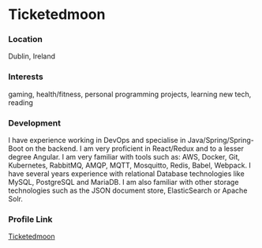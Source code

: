 # Ticketedmoon 

### Location

Dublin, Ireland

### Interests

gaming, health/fitness, personal programming projects, learning new tech, reading

### Development

I have experience working in DevOps and specialise in Java/Spring/Spring-Boot on the backend. I am very proficient 
in React/Redux and to a lesser degree Angular. I am very familiar with tools such as: AWS, Docker, Git, Kubernetes, 
RabbitMQ, AMQP, MQTT, Mosquitto, Redis, Babel, Webpack. I have several years experience with relational Database 
technologies like MySQL, PostgreSQL and MariaDB. I am also familiar with other storage technologies such as 
the JSON document store, ElasticSearch or Apache Solr.

### Profile Link

[Ticketedmoon](https://github.com/Ticketedmoon)
